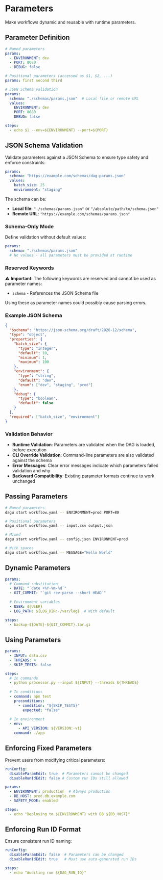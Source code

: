 # Parameters

Make workflows dynamic and reusable with runtime parameters.

## Parameter Definition

```yaml
# Named parameters
params:
  - ENVIRONMENT: dev
  - PORT: 8080
  - DEBUG: false

# Positional parameters (accessed as $1, $2, ...)
params: first second third

# JSON Schema validation
params:
  schema: "./schemas/params.json"  # Local file or remote URL
  values:
    ENVIRONMENT: dev
    PORT: 8080
    DEBUG: false

steps:
  - echo $1 --env=${ENVIRONMENT} --port=${PORT}
```

## JSON Schema Validation

Validate parameters against a JSON Schema to ensure type safety and enforce constraints:

```yaml
params:
  schema: "https://example.com/schemas/dag-params.json"
  values:
    batch_size: 25
    environment: "staging"
```

The schema can be:
- **Local file**: `"./schemas/params.json"` or `"/absolute/path/to/schema.json"`
- **Remote URL**: `"https://example.com/schemas/params.json"`

### Schema-Only Mode

Define validation without default values:

```yaml
params:
  schema: "./schemas/params.json"
  # No values - all parameters must be provided at runtime
```

### Reserved Keywords

⚠️ **Important**: The following keywords are reserved and cannot be used as parameter names:
- `schema` - References the JSON Schema file

Using these as parameter names could possibly cause parsing errors.

### Example JSON Schema

```json
{
  "$schema": "https://json-schema.org/draft/2020-12/schema",
  "type": "object",
  "properties": {
    "batch_size": {
      "type": "integer",
      "default": 10,
      "minimum": 1,
      "maximum": 100
    },
    "environment": {
      "type": "string",
      "default": "dev",
      "enum": ["dev", "staging", "prod"]
    },
    "debug": {
      "type": "boolean",
      "default": false
    }
  },
  "required": ["batch_size", "environment"]
}
```

### Validation Behavior

- **Runtime Validation**: Parameters are validated when the DAG is loaded, before execution
- **CLI Override Validation**: Command-line parameters are also validated against the schema
- **Error Messages**: Clear error messages indicate which parameters failed validation and why
- **Backward Compatibility**: Existing parameter formats continue to work unchanged

## Passing Parameters

```bash
# Named parameters
dagu start workflow.yaml -- ENVIRONMENT=prod PORT=80

# Positional parameters  
dagu start workflow.yaml -- input.csv output.json

# Mixed
dagu start workflow.yaml -- config.json ENVIRONMENT=prod

# With spaces
dagu start workflow.yaml -- MESSAGE="Hello World"
```

## Dynamic Parameters

```yaml
params:
  # Command substitution
  - DATE: "`date +%Y-%m-%d`"
  - GIT_COMMIT: "`git rev-parse --short HEAD`"
  
  # Environment variables
  - USER: ${USER}
  - LOG_PATH: ${LOG_DIR:-/var/log}  # With default

steps:
  - backup-${DATE}-${GIT_COMMIT}.tar.gz
```

## Using Parameters

```yaml
params:
  - INPUT: data.csv
  - THREADS: 4
  - SKIP_TESTS: false

steps:
  # In commands
  - python processor.py --input ${INPUT} --threads ${THREADS}
    
  # In conditions
  - command: npm test
    preconditions:
      - condition: "${SKIP_TESTS}"
        expected: "false"
        
  # In environment
  - env:
      - API_VERSION: ${VERSION:-v1}
    command: ./app
```

## Enforcing Fixed Parameters

Prevent users from modifying critical parameters:

```yaml
runConfig:
  disableParamEdit: true  # Parameters cannot be changed
  disableRunIdEdit: false # Custom run IDs still allowed

params:
  - ENVIRONMENT: production  # Always production
  - DB_HOST: prod.db.example.com
  - SAFETY_MODE: enabled

steps:
  - echo "Deploying to ${ENVIRONMENT} with DB ${DB_HOST}"
```

## Enforcing Run ID Format

Ensure consistent run ID naming:

```yaml
runConfig:
  disableParamEdit: false  # Parameters can be changed
  disableRunIdEdit: true   # Must use auto-generated run IDs

steps:
  - echo "Auditing run ${DAG_RUN_ID}"
```
